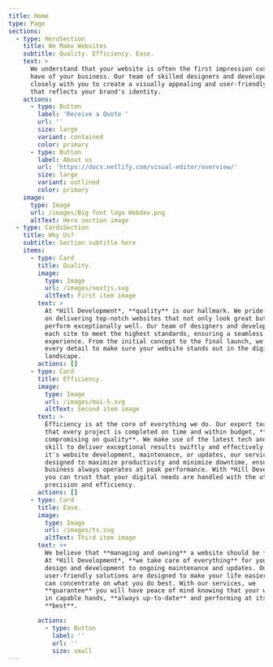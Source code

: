 ```yaml
---
title: Home
type: Page
sections:
  - type: HeroSection
    title: We Make Websites
    subtitle: Quality. Efficiency. Ease.
    text: >
      We understand that your website is often the first impression customers
      have of your business. Our team of skilled designers and developers work
      closely with you to create a visually appealing and user-friendly website
      that reflects your brand's identity.
    actions:
      - type: Button
        label: 'Receive a Quote '
        url: ''
        size: large
        variant: contained
        color: primary
      - type: Button
        label: About us
        url: 'https://docs.netlify.com/visual-editor/overview/'
        size: large
        variant: outlined
        color: primary
    image:
      type: Image
      url: /images/Big font logo Webdev.png
      altText: Hero section image
  - type: CardsSection
    title: Why Us?
    subtitle: Section subtitle here
    items:
      - type: Card
        title: Quality.
        image:
          type: Image
          url: /images/nextjs.svg
          altText: First item image
        text: >
          At *Hill Development*, **quality** is our hallmark. We pride ourselves
          on delivering top-notch websites that not only look great but also
          perform exceptionally well. Our team of designers and developers craft
          each site to meet the highest standards, ensuring a seamless user
          experience. From the initial concept to the final launch, we focus on
          every detail to make sure your website stands out in the digital
          landscape.
        actions: []
      - type: Card
        title: Efficiency.
        image:
          type: Image
          url: /images/mui-5.svg
          altText: Second item image
        text: >
          Efficiency is at the core of everything we do. Our expert team ensures
          that every project is completed on time and within budget, **without
          compromising on quality**. We make use of the latest tech and strong
          skill to deliver exceptional results swiftly and effectively. Whether
          it's website development, maintenance, or updates, our services are
          designed to maximize productivity and minimize downtime, ensuring your
          business always operates at peak performance. With *Hill Development*,
          you can trust that your digital needs are handled with the utmost
          precision and efficiency.
        actions: []
      - type: Card
        title: Ease.
        image:
          type: Image
          url: /images/ts.svg
          altText: Third item image
        text: >+
          We believe that **managing and owning** a website should be **easy**.
          At *Hill Development*, **we take care of everything** for you, from
          design and development to ongoing maintenance and updates. Our
          user-friendly solutions are designed to make your life easier, so you
          can concentrate on what you do best. With our services, we
          **guarantee** you will have peace of mind knowing that your website is
          in capable hands, **always up-to-date** and performing at its
          **best**.

        actions:
          - type: Button
            label: ''
            url: ''
            size: small
---
```

